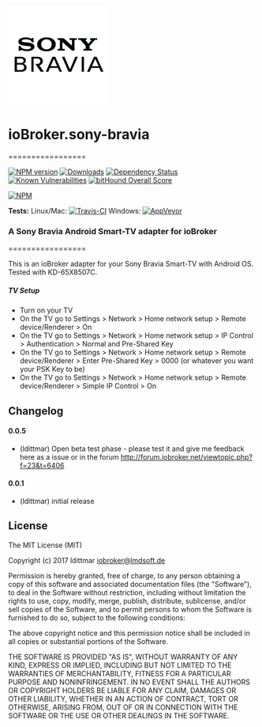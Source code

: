 ![Logo](admin/sony-bravia.png)
# ioBroker.sony-bravia
=================

[![NPM version](http://img.shields.io/npm/v/iobroker.sony-bravia.svg)](https://www.npmjs.com/package/iobroker.sony-bravia)
[![Downloads](https://img.shields.io/npm/dm/iobroker.sony-bravia.svg)](https://www.npmjs.com/package/iobroker.sony-bravia)
[![Dependency Status](https://img.shields.io/david/ldittmar81/iobroker.sony-bravia.svg)](https://david-dm.org/ldittmar81/iobroker.sony-bravia)
[![Known Vulnerabilities](https://snyk.io/test/github/ldittmar81/ioBroker.sony-bravia/badge.svg)](https://snyk.io/test/github/ldittmar81/ioBroker.sony-bravia)
[![bitHound Overall Score](https://www.bithound.io/github/ldittmar81/ioBroker.sony-bravia/badges/score.svg)](https://www.bithound.io/github/ldittmar81/ioBroker.sony-bravia)

[![NPM](https://nodei.co/npm/iobroker.sony-bravia.png?downloads=true)](https://nodei.co/npm/iobroker.sony-bravia/)

**Tests:** Linux/Mac: [![Travis-CI](http://img.shields.io/travis/ldittmar81/ioBroker.sony-bravia/master.svg)](https://travis-ci.org/ldittmar81/ioBroker.sony-bravia)
Windows: [![AppVeyor](https://ci.appveyor.com/api/projects/status/github/ldittmar81/ioBroker.sony-bravia?branch=master&svg=true)](https://ci.appveyor.com/project/ldittmar81/ioBroker-sony-bravia/)


### A Sony Bravia Android Smart-TV adapter for ioBroker
=================

This is an ioBroker adapter for your Sony Bravia Smart-TV with Android OS. Tested with KD-65X8507C.

##### TV Setup
* Turn on your TV
* On the TV go to Settings > Network > Home network setup > Remote device/Renderer > On
* On the TV go to Settings > Network > Home network setup > IP Control > Authentication > Normal and Pre-Shared Key
* On the TV go to Settings > Network > Home network setup > Remote device/Renderer > Enter Pre-Shared Key > 0000 (or whatever you want your PSK Key to be)
* On the TV go to Settings > Network > Home network setup > Remote device/Renderer > Simple IP Control > On

## Changelog

#### 0.0.5
* (ldittmar) Open beta test phase - please test it and give me feedback here as a issue or in the forum http://forum.iobroker.net/viewtopic.php?f=23&t=6406

#### 0.0.1
* (ldittmar) initial release

## License
The MIT License (MIT)

Copyright (c) 2017 ldittmar <iobroker@lmdsoft.de>

Permission is hereby granted, free of charge, to any person obtaining a copy
of this software and associated documentation files (the "Software"), to deal
in the Software without restriction, including without limitation the rights
to use, copy, modify, merge, publish, distribute, sublicense, and/or sell
copies of the Software, and to permit persons to whom the Software is
furnished to do so, subject to the following conditions:

The above copyright notice and this permission notice shall be included in
all copies or substantial portions of the Software.

THE SOFTWARE IS PROVIDED "AS IS", WITHOUT WARRANTY OF ANY KIND, EXPRESS OR
IMPLIED, INCLUDING BUT NOT LIMITED TO THE WARRANTIES OF MERCHANTABILITY,
FITNESS FOR A PARTICULAR PURPOSE AND NONINFRINGEMENT. IN NO EVENT SHALL THE
AUTHORS OR COPYRIGHT HOLDERS BE LIABLE FOR ANY CLAIM, DAMAGES OR OTHER
LIABILITY, WHETHER IN AN ACTION OF CONTRACT, TORT OR OTHERWISE, ARISING FROM,
OUT OF OR IN CONNECTION WITH THE SOFTWARE OR THE USE OR OTHER DEALINGS IN
THE SOFTWARE.

